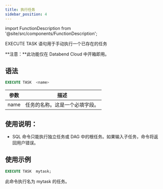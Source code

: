 ```yaml
---
title: 执行任务
sidebar_position: 4
---
```

import FunctionDescription from '@site/src/components/FunctionDescription';

<FunctionDescription description="引入或更新于：v1.2.371"/>

EXECUTE TASK 语句用于手动执行一个已存在的任务

**注意：**此功能仅在 Databend Cloud 中开箱即用。

## 语法

```sql
EXECUTE TASK  <name>
```

| 参数                             | 描述                                                                                       |
|----------------------------------|---------------------------------------------------------------------------------------------|
| name                             | 任务的名称。这是一个必填字段。                                                                |

## 使用说明：
- SQL 命令只能执行独立任务或 DAG 中的根任务。如果输入子任务，命令将返回用户错误。

## 使用示例

```sql
EXECUTE TASK  mytask;
```

此命令执行名为 mytask 的任务。
